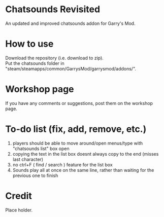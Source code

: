 # Chatsounds Revisited
An updated and improved chatsounds addon for Garry's Mod.
# How to use
Download the repository (i.e. download to zip).</br>
Put the chatsounds folder in "steam/steamapps/common/GarrysMod/garrysmod/addons/".
# Workshop page
If you have any comments or suggestions, post them on the workshop page.
# To-do list (fix, add, remove, etc.)
1) players should be able to move around/open menus/type with "chatsounds list" box open
2) copying the text in the list box doesnt always copy to the end (misses last character)
3) no ctrl+F ( find / search ) feature for the list box
4) Sounds play all at once on the same line, rather than waiting for the previous one to finish
# Credit
Place holder.
